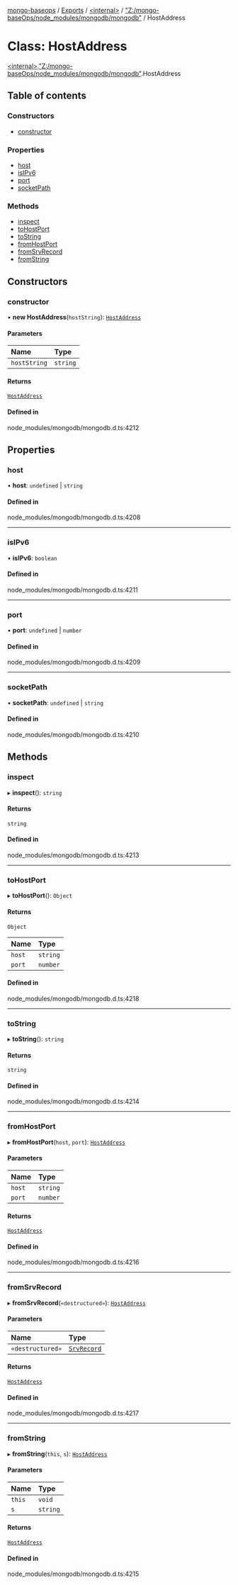 [mongo-baseops](../README.md) / [Exports](../modules.md) / [\<internal\>](../modules/internal_.md) / ["Z:/mongo-baseOps/node\_modules/mongodb/mongodb"](../modules/internal_._Z__mongo_baseOps_node_modules_mongodb_mongodb_.md) / HostAddress

# Class: HostAddress

[\<internal\>](../modules/internal_.md).["Z:/mongo-baseOps/node\_modules/mongodb/mongodb"](../modules/internal_._Z__mongo_baseOps_node_modules_mongodb_mongodb_.md).HostAddress

## Table of contents

### Constructors

- [constructor](internal_._Z__mongo_baseOps_node_modules_mongodb_mongodb_.HostAddress.md#constructor)

### Properties

- [host](internal_._Z__mongo_baseOps_node_modules_mongodb_mongodb_.HostAddress.md#host)
- [isIPv6](internal_._Z__mongo_baseOps_node_modules_mongodb_mongodb_.HostAddress.md#isipv6)
- [port](internal_._Z__mongo_baseOps_node_modules_mongodb_mongodb_.HostAddress.md#port)
- [socketPath](internal_._Z__mongo_baseOps_node_modules_mongodb_mongodb_.HostAddress.md#socketpath)

### Methods

- [inspect](internal_._Z__mongo_baseOps_node_modules_mongodb_mongodb_.HostAddress.md#inspect)
- [toHostPort](internal_._Z__mongo_baseOps_node_modules_mongodb_mongodb_.HostAddress.md#tohostport)
- [toString](internal_._Z__mongo_baseOps_node_modules_mongodb_mongodb_.HostAddress.md#tostring)
- [fromHostPort](internal_._Z__mongo_baseOps_node_modules_mongodb_mongodb_.HostAddress.md#fromhostport)
- [fromSrvRecord](internal_._Z__mongo_baseOps_node_modules_mongodb_mongodb_.HostAddress.md#fromsrvrecord)
- [fromString](internal_._Z__mongo_baseOps_node_modules_mongodb_mongodb_.HostAddress.md#fromstring)

## Constructors

### constructor

• **new HostAddress**(`hostString`): [`HostAddress`](internal_._Z__mongo_baseOps_node_modules_mongodb_mongodb_.HostAddress.md)

#### Parameters

| Name | Type |
| :------ | :------ |
| `hostString` | `string` |

#### Returns

[`HostAddress`](internal_._Z__mongo_baseOps_node_modules_mongodb_mongodb_.HostAddress.md)

#### Defined in

node_modules/mongodb/mongodb.d.ts:4212

## Properties

### host

• **host**: `undefined` \| `string`

#### Defined in

node_modules/mongodb/mongodb.d.ts:4208

___

### isIPv6

• **isIPv6**: `boolean`

#### Defined in

node_modules/mongodb/mongodb.d.ts:4211

___

### port

• **port**: `undefined` \| `number`

#### Defined in

node_modules/mongodb/mongodb.d.ts:4209

___

### socketPath

• **socketPath**: `undefined` \| `string`

#### Defined in

node_modules/mongodb/mongodb.d.ts:4210

## Methods

### inspect

▸ **inspect**(): `string`

#### Returns

`string`

#### Defined in

node_modules/mongodb/mongodb.d.ts:4213

___

### toHostPort

▸ **toHostPort**(): `Object`

#### Returns

`Object`

| Name | Type |
| :------ | :------ |
| `host` | `string` |
| `port` | `number` |

#### Defined in

node_modules/mongodb/mongodb.d.ts:4218

___

### toString

▸ **toString**(): `string`

#### Returns

`string`

#### Defined in

node_modules/mongodb/mongodb.d.ts:4214

___

### fromHostPort

▸ **fromHostPort**(`host`, `port`): [`HostAddress`](internal_._Z__mongo_baseOps_node_modules_mongodb_mongodb_.HostAddress.md)

#### Parameters

| Name | Type |
| :------ | :------ |
| `host` | `string` |
| `port` | `number` |

#### Returns

[`HostAddress`](internal_._Z__mongo_baseOps_node_modules_mongodb_mongodb_.HostAddress.md)

#### Defined in

node_modules/mongodb/mongodb.d.ts:4216

___

### fromSrvRecord

▸ **fromSrvRecord**(`«destructured»`): [`HostAddress`](internal_._Z__mongo_baseOps_node_modules_mongodb_mongodb_.HostAddress.md)

#### Parameters

| Name | Type |
| :------ | :------ |
| `«destructured»` | [`SrvRecord`](../interfaces/internal_.SrvRecord.md) |

#### Returns

[`HostAddress`](internal_._Z__mongo_baseOps_node_modules_mongodb_mongodb_.HostAddress.md)

#### Defined in

node_modules/mongodb/mongodb.d.ts:4217

___

### fromString

▸ **fromString**(`this`, `s`): [`HostAddress`](internal_._Z__mongo_baseOps_node_modules_mongodb_mongodb_.HostAddress.md)

#### Parameters

| Name | Type |
| :------ | :------ |
| `this` | `void` |
| `s` | `string` |

#### Returns

[`HostAddress`](internal_._Z__mongo_baseOps_node_modules_mongodb_mongodb_.HostAddress.md)

#### Defined in

node_modules/mongodb/mongodb.d.ts:4215
